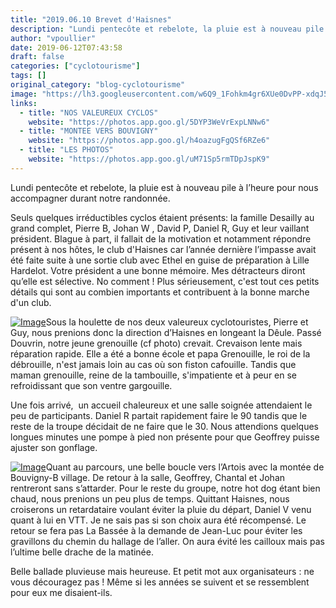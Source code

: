 ```yaml
---
title: "2019.06.10 Brevet d'Haisnes"
description: "Lundi pentecôte et rebelote, la pluie est à nouveau pile à l’heure pour nous accompagner durant notre randonnée."
author: "vpoullier"
date: 2019-06-12T07:43:58
draft: false
categories: ["cyclotourisme"]
tags: []
original_category: "blog-cyclotourisme"
image: "https://lh3.googleusercontent.com/w6Q9_1Fohkm4gr6XUe0DvPP-xdqJ5zd5m2tR1zDtn78DdTk3ulOgCWzw35U8IklJ7Kmg_hZLxhQNoh1M9SXvX9o4Crh-7yEOVstuByPeTOOLUn-LlRlg6UHUd403IdVmtKDKC1bf2WH1yVgEcRPOfAWZVfy4FjUDuid3TcgQfuJE66leCwkzuw_-KkB-HCI4hsLeEZIVc00GZIZNf-EktTfTdA9AXzNIxgYDMj_tWl5Q5koOsmLuWH9K0_nhSitkVUcP8FbuT0l5ycnNsMnV1ZErxK0hV1R9UO0vuD7fT7xiqhkB9mwaEaXrZeZLbTqd17jYYrawECq5KAv7__M-1WBdZ7xD-A6KxsrfEeOQ7bxXoUZPjdLj-z33qt0D7CMl4RqOVcexTc6o54ePdvJout3vYS1Ld_6pXdUwSHQ6aVnwYFprOscVOvgMWReAYWHhbM35u2A-QcupnAr83uUklZM70qTntonsg91npWqRloK8xAyEcplRUJ97Oe9TE6CLzA9rg1tAl4xh54P7R7PcZ_yQbfc9YdtStYIeYg5Slke0KNY4dTwdLod3PC0bb1eSyjEhcNIE-KDE7i5Viuwjd-TjBMLh2ssROM2rdw3nUjQ9XUxE_b9yXbyAoifaSquAznv4TWRA1eeapFJpnOBFDyGRPObMqkH5r_jZ8lhstyjCQhAh3xKJoA--iIlrsHEzLFyHADruy_2CSRRG9Mr0CVctHw=w705-h939-no"
links:
  - title: "NOS VALEUREUX CYCLOS"
    website: "https://photos.app.goo.gl/5DYP3WeVrExpLNNw6"
  - title: "MONTEE VERS BOUVIGNY"
    website: "https://photos.app.goo.gl/h4oazugFgQSf6RZe6"
  - title: "LES PHOTOS"
    website: "https://photos.app.goo.gl/uM71Sp5rmTDpJspK9"
---
```


Lundi pentecôte et rebelote, la pluie est à nouveau pile à l’heure pour nous accompagner durant notre randonnée.

<!--more-->

Seuls quelques irréductibles cyclos étaient présents: la famille Desailly au grand complet, Pierre B, Johan W&nbsp;, David P, Daniel R, Guy et leur vaillant président. Blague à part, il fallait de la motivation et notamment répondre présent à nos hôtes, le club d'Haisnes car l’année dernière l’impasse avait été faite suite à une sortie club avec Ethel en guise de préparation à Lille Hardelot. Votre président a une bonne mémoire. Mes détracteurs diront qu’elle est sélective. No comment&nbsp;! Plus sérieusement, c'est tout ces petits détails qui sont au combien importants et contribuent à la bonne marche d'un club.&nbsp;

[![Image](https://lh3.googleusercontent.com/qrXQZDyMu16PZXOCcy0Zh7DRAp12NAzj8Re2-W368KWgUE29EIVA5XAsV9dLNGRpkuh_-3QxrzBiPTlL5HqWuNSy7yqwo0EUE4JfL3Yq1Hs9tQmY9-lnTLkgQyW3--oANoWWyYfB8UCjnnRoO4pTWukLV9MSS_Xm4hX-VNroJ-Wf3HU4Ysqspe75LmV4PhoMIjSE0yelFAlTAF-0jMhm6zHPTAsy4DIzcx4lk1VxhjiD2BKTuR9dkXlUYH-NxBcl6pnnd4zUsRKMJDwUC3TBlZVmdxePCiHDz888eJMlGtCVCIk_h9lzlGpXHr2GEcBjTW6s3qLdXvWNBdXlRb-d7D2GJ80TpZtiBMk0obXWsVO8Lm01sjVf6-pI54lVx42lmXGjJlOZuu2RP8ewHUnYmnGs-E0Br679AvVu86nU50Psq1ADk-RRBZvnV-1RxMIVQFI8vK9UhPTY7ODNyDgKh5K8T8CEj-ED6i4_y8EbCG2a26GizM3gQD37GXYy5L3PMqmCLZ0lR_Rho763i-ZWrgjczXoOD4ZkSmgzEzldXraBUMvUhd4kkQXSLPk-Mm_wL91e-oDS18Mx5UD1XwvdJWZJue5Z2l6QxHtsJM1bPUh9CBNSnR4aaMv_2U6LXCgpye-EuiQ2aUcsT-hpry2ZHqeL3pAtxe4gPsd_6ym1vX_slzd9QxC9DHBFaeGFqK7Lov1d03xDfEk03_8q6HAY6qrRAA=w705-h939-no)](https://lh3.googleusercontent.com/qrXQZDyMu16PZXOCcy0Zh7DRAp12NAzj8Re2-W368KWgUE29EIVA5XAsV9dLNGRpkuh_-3QxrzBiPTlL5HqWuNSy7yqwo0EUE4JfL3Yq1Hs9tQmY9-lnTLkgQyW3--oANoWWyYfB8UCjnnRoO4pTWukLV9MSS_Xm4hX-VNroJ-Wf3HU4Ysqspe75LmV4PhoMIjSE0yelFAlTAF-0jMhm6zHPTAsy4DIzcx4lk1VxhjiD2BKTuR9dkXlUYH-NxBcl6pnnd4zUsRKMJDwUC3TBlZVmdxePCiHDz888eJMlGtCVCIk_h9lzlGpXHr2GEcBjTW6s3qLdXvWNBdXlRb-d7D2GJ80TpZtiBMk0obXWsVO8Lm01sjVf6-pI54lVx42lmXGjJlOZuu2RP8ewHUnYmnGs-E0Br679AvVu86nU50Psq1ADk-RRBZvnV-1RxMIVQFI8vK9UhPTY7ODNyDgKh5K8T8CEj-ED6i4_y8EbCG2a26GizM3gQD37GXYy5L3PMqmCLZ0lR_Rho763i-ZWrgjczXoOD4ZkSmgzEzldXraBUMvUhd4kkQXSLPk-Mm_wL91e-oDS18Mx5UD1XwvdJWZJue5Z2l6QxHtsJM1bPUh9CBNSnR4aaMv_2U6LXCgpye-EuiQ2aUcsT-hpry2ZHqeL3pAtxe4gPsd_6ym1vX_slzd9QxC9DHBFaeGFqK7Lov1d03xDfEk03_8q6HAY6qrRAA=w705-h939-no)Sous la houlette de nos deux valeureux cyclotouristes, Pierre et Guy, nous prenions donc la direction d’Haisnes en longeant la Dêule. Passé Douvrin, notre jeune grenouille (cf photo) crevait. Crevaison lente mais réparation rapide. Elle a été a bonne école et papa Grenouille, le roi de la débrouille, n'est jamais loin au cas où son fiston cafouille. Tandis que maman grenouille, reine de la tambouille, s'impatiente et à peur en se refroidissant que son ventre gargouille.&nbsp;

Une fois arrivé, &nbsp;un accueil chaleureux et une salle soignée attendaient le peu de participants. Daniel R partait rapidement faire le 90 tandis que le reste de la troupe décidait de ne faire que le 30. Nous attendions quelques longues minutes une pompe à pied non présente pour que Geoffrey puisse ajuster son gonflage.

[![Image](https://lh3.googleusercontent.com/yUlTByDu2JUQ7hNRq8vkLubLFt2EECxrRbZYlssWUnAPugYYnpXFTWr3VwwT8a_mmZCnDZNpyzOld1wFtwzEW_epZUx0glZmGrVCSqhLC_1vvTUocggZSBVSjvrEz2pTmRcAQpmV2fhRAK8BDb407fcCecO1sOyen0PR_QjCdIZ1o8-zLIhV08Eklkkqbq8sL9MemodhciQ_eBMP5H6YHSSUro8CKUMXqfzwkBbnbFLNvLB3UWdkdbBsnRNCBJ4OBa9gw1mUtS-W9Nbz4pmHCdmHo0Mmov2VqqePXaFKwuCcqHOuUQQi3YqJO-vAWhZ85lmJWVol8KipmVYobXMoBdV323fLagESuT6nS_Ry_VUx4xBDVvZF7wa3ExFPAC58pEcTQAL1WAVS9dAGTgMu91MExe04LAwO2BoIc4YDB_3ikqXfpsftbk6Vu3oHq4mOzCK1U67PCtZ8wXIf63ZMEyYA2qo-g9pLkhrMSRUN3pC4quPohI1z0O_5eKBDHmjXtrLqIJv7u5PlgzkrKHhozxbBEeIr1GlFKMo3KFcAmsIyE2060Nqk9wtGeDBM22PEQg8Q6pfoxF3hC9Pj0kWm1Nd9tGqkcB8kNtUaWu18VPNhtF6Ng41WH-WRTK4Bq1uDWovykdCcu9FwPG88YCrcYRIifj0V1JXMvBxUP4IWR7ahWiJTFL1xgjttzh0udHzMRFoQYqoWj42XiPfI-UYoy19gLw=w1252-h939-no)](https://lh3.googleusercontent.com/yUlTByDu2JUQ7hNRq8vkLubLFt2EECxrRbZYlssWUnAPugYYnpXFTWr3VwwT8a_mmZCnDZNpyzOld1wFtwzEW_epZUx0glZmGrVCSqhLC_1vvTUocggZSBVSjvrEz2pTmRcAQpmV2fhRAK8BDb407fcCecO1sOyen0PR_QjCdIZ1o8-zLIhV08Eklkkqbq8sL9MemodhciQ_eBMP5H6YHSSUro8CKUMXqfzwkBbnbFLNvLB3UWdkdbBsnRNCBJ4OBa9gw1mUtS-W9Nbz4pmHCdmHo0Mmov2VqqePXaFKwuCcqHOuUQQi3YqJO-vAWhZ85lmJWVol8KipmVYobXMoBdV323fLagESuT6nS_Ry_VUx4xBDVvZF7wa3ExFPAC58pEcTQAL1WAVS9dAGTgMu91MExe04LAwO2BoIc4YDB_3ikqXfpsftbk6Vu3oHq4mOzCK1U67PCtZ8wXIf63ZMEyYA2qo-g9pLkhrMSRUN3pC4quPohI1z0O_5eKBDHmjXtrLqIJv7u5PlgzkrKHhozxbBEeIr1GlFKMo3KFcAmsIyE2060Nqk9wtGeDBM22PEQg8Q6pfoxF3hC9Pj0kWm1Nd9tGqkcB8kNtUaWu18VPNhtF6Ng41WH-WRTK4Bq1uDWovykdCcu9FwPG88YCrcYRIifj0V1JXMvBxUP4IWR7ahWiJTFL1xgjttzh0udHzMRFoQYqoWj42XiPfI-UYoy19gLw=w1252-h939-no)Quant au parcours, une belle boucle vers l’Artois avec la montée de Bouvigny-B village. De retour à la salle, Geoffrey, Chantal et Johan rentreront sans s’attarder. Pour le reste du groupe, notre hot dog étant bien chaud, nous prenions un peu plus de temps. Quittant Haisnes, nous croiserons un retardataire voulant éviter la pluie du départ, Daniel V venu quant à lui en VTT. Je ne sais pas si son choix aura été récompensé. Le retour se fera pas La Bassée à la demande de Jean-Luc pour éviter les gravillons du chemin du hallage de l’aller. On aura évité les cailloux mais pas l’ultime belle drache de la matinée.

Belle ballade pluvieuse mais heureuse. Et petit mot aux organisateurs&nbsp;: ne vous découragez pas&nbsp;! Même si les années se suivent et se ressemblent pour eux me disaient-ils.